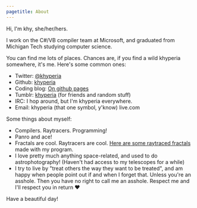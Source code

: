 ```yaml
---
pagetitle: About
---
```


Hi, I'm khy, she/her/hers.

I work on the C#/VB compiler team at Microsoft, and graduated from Michigan Tech studying computer science.

You can find me lots of places. Chances are, if you find a wild khyperia somewhere, it's me. Here's some common ones:

* Twitter: [\@khyperia](https://twitter.com/khyperia)
* Github: [khyperia](https://github.com/khyperia)
* Coding blog: [On github pages](https://khyperia.github.io/)
* Tumblr: [khyperia](https://khyperia.tumblr.com/) (for friends and random stuff)
* IRC: I hop around, but I'm khyperia everywhere.
* Email: khyperia (that one symbol, y'know) live.com

Some things about myself:

* Compilers. Raytracers. Programming!
* Panro and ace!
* Fractals are cool. Raytracers are cool. [Here are some raytraced fractals](https://imgur.com/a/rmM4v) made with my program.
* I love pretty much anything space-related, and used to do astrophotography! (Haven't had access to my telescopes for a while)
* I try to live by "treat others the way they want to be treated", and am happy when people point out if and when I forget that. Unless you're an asshole. Then you have no right to call me an asshole. Respect me and I'll respect you in return &#10084;

Have a beautiful day!
